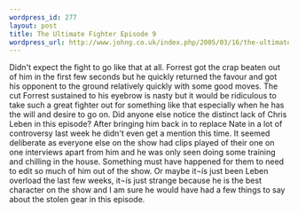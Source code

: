 ```yaml
--- 
wordpress_id: 277
layout: post
title: The Ultimate Fighter Episode 9
wordpress_url: http://www.johng.co.uk/index.php/2005/03/16/the-ultimate-fighter-episode-9/
---
```

Didn't expect the fight to go like that at all. Forrest got the crap beaten out of him in the first few seconds but he quickly returned the favour and got his opponent to the ground relatively quickly with some good moves. The cut Forrest sustained to his eyebrow is nasty but it would be ridiculous to take such a great fighter out for something like that especially when he has the will and desire to go on. Did anyone else notice the distinct lack of Chris Leben in this episode? After bringing him back in to replace Nate in a lot of controversy last week he didn't even get a mention this time. It seemed deliberate as everyone else on the show had clips played of their one on one interviews apart from him and he was only seen doing some training and chilling in the house. Something must have happened for them to need to edit so much of him out of the show. Or maybe it¬ís just been Leben overload the last few weeks, it¬ís just strange because he is the best character on the show and I am sure he would have had a few things to say about the stolen gear in this episode.
